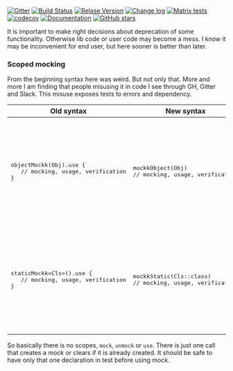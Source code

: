 
[![Gitter](https://badges.gitter.im/mockk-io/Lobby.svg)](https://gitter.im/mockk-io/Lobby?utm_source=badge&utm_medium=badge&utm_campaign=pr-badge&utm_content=body_badge)
[![Build Status](https://travis-ci.org/mockk/mockk.svg?branch=master)](https://travis-ci.org/mockk/mockk)
[![Relase Version](https://img.shields.io/maven-central/v/io.mockk/mockk.svg?label=release)](http://search.maven.org/#search%7Cga%7C1%7Cmockk)
[![Change log](https://img.shields.io/badge/change%20log-%E2%96%A4-yellow.svg)](https://github.com/mockk/mockk/releases)
[![Matrix tests](https://img.shields.io/badge/matrix-test-e53994.svg)](http://mockk.io/MATRIX)
[![codecov](https://codecov.io/gh/mockk/mockk/branch/master/graph/badge.svg)](https://codecov.io/gh/mockk/mockk) 
[![Documentation](https://img.shields.io/badge/documentation-%E2%86%93-yellowgreen.svg)](#nice-features) 
[![GitHub stars](https://img.shields.io/github/stars/mockk/mockk.svg?label=stars)](https://github.com/mockk/mockk)


It is important to make right decisions about deprecation of some functionality. 
Otherwise lib code or user code may become a mess. 
I know it may be inconvenient for end user, but here sooner is better than later.

### Scoped mocking

From the beginning syntax here was weird. But not only that. 
More and more I am finding that people misusing it in code I see through GH, Gitter and Slack.
This misuse exposes tests to errors and dependency.

<table>
<thead>
<tr><th>Old syntax</th><th>New syntax</th><th>Annotation</th></tr>
</thead>
<tbody>
<tr>
<td>
<pre>
objectMockk(Obj).use {
   // mocking, usage, verification
}
</pre>
</td>
<td>
<pre>
mockkObject(Obj)
// mocking, usage, verification
</pre>
</td>
<td>

`mockkObject` will automatically clear mock before usage. 
It is safe to use it alone without `clearing` or `unmocking` 

</td>
</tr>

<tr>
<td>
<pre>
staticMockk&lt;Cls&gt;().use {
   // mocking, usage, verification
}
</pre>
</td>
<td>
<pre>
mockkStatic(Cls::class)
// mocking, usage, verification
</pre>
</td>
<td>

`mockkStatic` will automatically clear mock before usage. 
It is safe to use it alone without `clearing` or `unmocking` 

</td>
</tr>
</tbody>
</table>

So basically there is no scopes, `mock`, `unmock` or `use`. 
There is just one call that creates a mock or clears if it is already created.
It should be safe to have only that one declaration in test before using mock.
